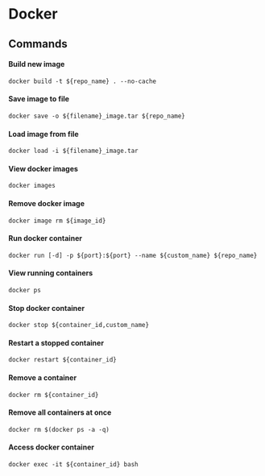 Docker
======

Commands
--------

#### Build new image

```shell
docker build -t ${repo_name} . --no-cache
```

#### Save image to file

```shell
docker save -o ${filename}_image.tar ${repo_name}
```

#### Load image from file

```shell
docker load -i ${filename}_image.tar
```

#### View docker images

```shell
docker images
```

#### Remove docker image

```shell
docker image rm ${image_id}
```

#### Run docker container

```shell
docker run [-d] -p ${port}:${port} --name ${custom_name} ${repo_name}
```

#### View running containers

```shell
docker ps
```

#### Stop docker container

```shell
docker stop ${container_id,custom_name}
```

#### Restart a stopped container

```shell
docker restart ${container_id}
```

#### Remove a container

```shell
docker rm ${container_id}
```

#### Remove all containers at once

```shell
docker rm $(docker ps -a -q)
```

#### Access docker container

```shell
docker exec -it ${container_id} bash
```

